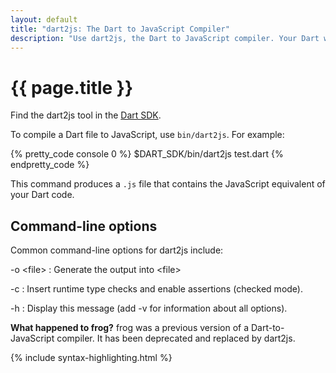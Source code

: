 ```yaml
---
layout: default
title: "dart2js: The Dart to JavaScript Compiler"
description: "Use dart2js, the Dart to JavaScript compiler. Your Dart web apps can work on all modern browsers, thanks to dart2js."
---
```


# {{ page.title }}

Find the dart2js tool in the [Dart SDK](/docs/sdk/).

To compile a Dart file to JavaScript, use `bin/dart2js`.
For example:

{% pretty_code console 0 %}
$DART_SDK/bin/dart2js test.dart
{% endpretty_code %}

This command produces a `.js` file
that contains the JavaScript equivalent of your Dart code.

## Command-line options

Common command-line options for dart2js include:

-o &lt;file&gt;
: Generate the output into &lt;file&gt;

-c
: Insert runtime type checks and enable assertions (checked mode).

-h
: Display this message (add -v for information about all options).


<aside class="note">
<b>What happened to frog?</b>
frog was a previous version of a Dart-to-JavaScript
compiler. It has been deprecated and replaced by dart2js.
</aside>

{% include syntax-highlighting.html %}